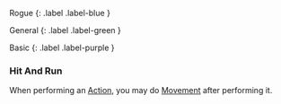 Rogue
{: .label .label-blue }

General
{: .label .label-green }

Basic
{: .label .label-purple }
### Hit And Run

When performing an [Action](Game/Core/Terminology#Action), you may do [Movement](Game/Core/Movement) after performing it.